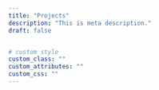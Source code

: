 ```yaml
---
title: "Projects"
description: "This is meta description."
draft: false


# custom style
custom_class: ""
custom_attributes: ""
custom_css: ""
---
```

